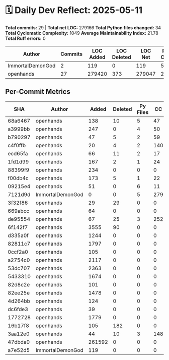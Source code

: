 # 🗓️ Daily Dev Reflect: 2025-05-11

**Total commits:** 29  |  **Total net LOC:** 279166
**Total Python files changed:** 34
**Total Cyclomatic Complexity:** 1049
**Average Maintainability Index:** 21.78
**Total Ruff errors:** 0

| Author | Commits | LOC Added | LOC Deleted | LOC Net | Py Files Changed | Total CC | Avg MI | Ruff Errors |
|------|-------|---------|-----------|-------|----------------|--------|------|-----------|
| ImmortalDemonGod | 2 | 119 | 0 | 119 | 5 | 279 | 22.08 | 0 |
| openhands | 27 | 279420 | 373 | 279047 | 29 | 770 | 21.48 | 0 |

## Per-Commit Metrics

| SHA | Author | Added | Deleted | Py Files | CC | Avg MI | Ruff |
|---|------|-----|-------|--------|--|------|----|
| 68a6467 | openhands | 138 | 10 | 5 | 47 | 77.85 | 0 |
| a3999bb | openhands | 247 | 0 | 4 | 50 | 65.35 | 0 |
| b790297 | openhands | 47 | 5 | 2 | 59 | 44.12 | 0 |
| c4f0ffb | openhands | 20 | 4 | 2 | 140 | 47.56 | 0 |
| ecd65fa | openhands | 66 | 11 | 2 | 17 | 71.35 | 0 |
| 1fd1d99 | openhands | 167 | 2 | 1 | 24 | 42.74 | 0 |
| 88399f9 | openhands | 234 | 0 | 0 | 0 | 0.00 | 0 |
| f00db4c | openhands | 173 | 5 | 1 | 22 | 49.29 | 0 |
| 09215e4 | openhands | 51 | 0 | 6 | 11 | 100.00 | 0 |
| 7121d9d | ImmortalDemonGod | 0 | 0 | 5 | 279 | 44.16 | 0 |
| 3f32f86 | openhands | 29 | 29 | 0 | 0 | 0.00 | 0 |
| 669abcc | openhands | 64 | 0 | 0 | 0 | 0.00 | 0 |
| de95554 | openhands | 67 | 25 | 3 | 252 | 34.04 | 0 |
| 6f142f7 | openhands | 3555 | 90 | 0 | 0 | 0.00 | 0 |
| d335a0f | openhands | 1244 | 0 | 0 | 0 | 0.00 | 0 |
| 82811c7 | openhands | 1797 | 0 | 0 | 0 | 0.00 | 0 |
| 0ccf2a0 | openhands | 105 | 0 | 0 | 0 | 0.00 | 0 |
| a2754c0 | openhands | 2117 | 0 | 0 | 0 | 0.00 | 0 |
| 53dc707 | openhands | 2363 | 0 | 0 | 0 | 0.00 | 0 |
| 5433310 | openhands | 1674 | 0 | 0 | 0 | 0.00 | 0 |
| 82d8c2e | openhands | 101 | 0 | 0 | 0 | 0.00 | 0 |
| 82ee25e | openhands | 1478 | 0 | 0 | 0 | 0.00 | 0 |
| 4d264bb | openhands | 124 | 0 | 0 | 0 | 0.00 | 0 |
| dc6fde3 | openhands | 39 | 0 | 0 | 0 | 0.00 | 0 |
| 1772728 | openhands | 1779 | 0 | 0 | 0 | 0.00 | 0 |
| 16b17f8 | openhands | 105 | 182 | 0 | 0 | 0.00 | 0 |
| 3aa12e0 | openhands | 44 | 10 | 3 | 148 | 47.53 | 0 |
| 47dbda0 | openhands | 261592 | 0 | 0 | 0 | 0.00 | 0 |
| a7e52d5 | ImmortalDemonGod | 119 | 0 | 0 | 0 | 0.00 | 0 |

